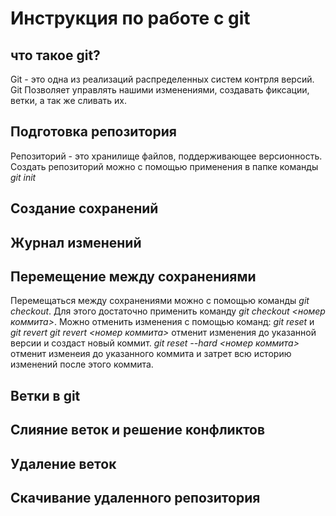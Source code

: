 # Инструкция по работе с git

## что такое git?
Git - это одна из реализаций распределенных систем контрля версий. Git Позволяет управлять нашими изменениями, создавать фиксации, ветки, а так же сливать их.

## Подготовка репозитория
Репозиторий - это хранилище файлов, поддерживающее версионность. Создать репозиторий можно с помощью применения в папке команды *git init*

## Создание сохранений

## Журнал изменений

## Перемещение между сохранениями
Перемещаться между сохранениями можно с помощью команды *git checkout*. Для этого достаточно применить команду *git checkout <номер коммита>*. 
Можно отменить изменения с помощью команд:
*git reset* и *git revert*
*git revert <номер коммита>* отменит изменения до указанной версии и создаст новый коммит.
*git reset --hard <номер коммита>* отменит изменеия до указанного коммита и затрет всю историю изменений после этого коммита. 

## Ветки в git

## Слияние веток и решение конфликтов

## Удаление веток

## Скачивание удаленного репозитория
